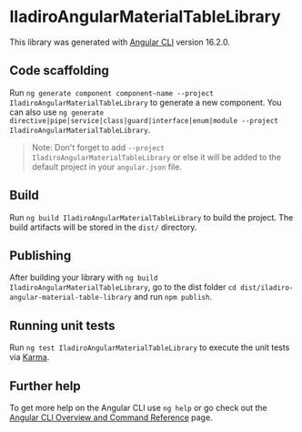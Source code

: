 # IladiroAngularMaterialTableLibrary

This library was generated with [Angular CLI](https://github.com/angular/angular-cli) version 16.2.0.

## Code scaffolding

Run `ng generate component component-name --project IladiroAngularMaterialTableLibrary` to generate a new component. You can also use `ng generate directive|pipe|service|class|guard|interface|enum|module --project IladiroAngularMaterialTableLibrary`.
> Note: Don't forget to add `--project IladiroAngularMaterialTableLibrary` or else it will be added to the default project in your `angular.json` file. 

## Build

Run `ng build IladiroAngularMaterialTableLibrary` to build the project. The build artifacts will be stored in the `dist/` directory.

## Publishing

After building your library with `ng build IladiroAngularMaterialTableLibrary`, go to the dist folder `cd dist/iladiro-angular-material-table-library` and run `npm publish`.

## Running unit tests

Run `ng test IladiroAngularMaterialTableLibrary` to execute the unit tests via [Karma](https://karma-runner.github.io).

## Further help

To get more help on the Angular CLI use `ng help` or go check out the [Angular CLI Overview and Command Reference](https://angular.io/cli) page.
